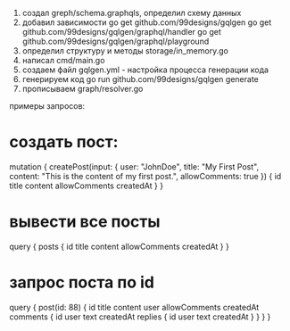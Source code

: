 1) создал greph/schema.graphqls, определил схему данных
2) добавил зависимости
go get github.com/99designs/gqlgen
go get github.com/99designs/gqlgen/graphql/handler
go get github.com/99designs/gqlgen/graphql/playground
3) определил структуру и методы storage/in_memory.go
4) написал cmd/main.go 
5) создаем файл gqlgen.yml - настройка процесса генерации кода
6) генерируем код go run github.com/99designs/gqlgen generate
7) прописываем graph/resolver.go



примеры запросов:

# создать пост:
mutation {
  createPost(input: { user: "JohnDoe", title: "My First Post", content: "This is the content of my first post.", allowComments: true }) {
    id
    title
    content
    allowComments
    createdAt
  }
}
# вывести все посты
query {
  posts {
    id
    title
    content
    allowComments
    createdAt
  }
}

# запрос поста по id
query {
  post(id: 88) {
    id
    title
    content
    user
    allowComments
    createdAt
    comments {
      id
      user
      text
      createdAt
      replies {
        id
        user
        text
        createdAt
      }
    }
  }
}


#

#

#

#

#